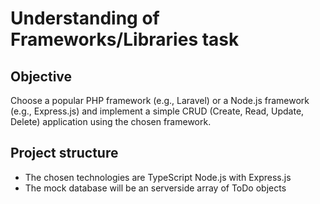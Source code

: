 # Understanding of Frameworks/Libraries task

## Objective

Choose a popular PHP framework (e.g., Laravel) or a Node.js framework (e.g., Express.js) and implement a simple CRUD (Create, Read, Update, Delete) application using the chosen framework.

## Project structure

- The chosen technologies are TypeScript Node.js with Express.js
- The mock database will be an serverside array of ToDo objects